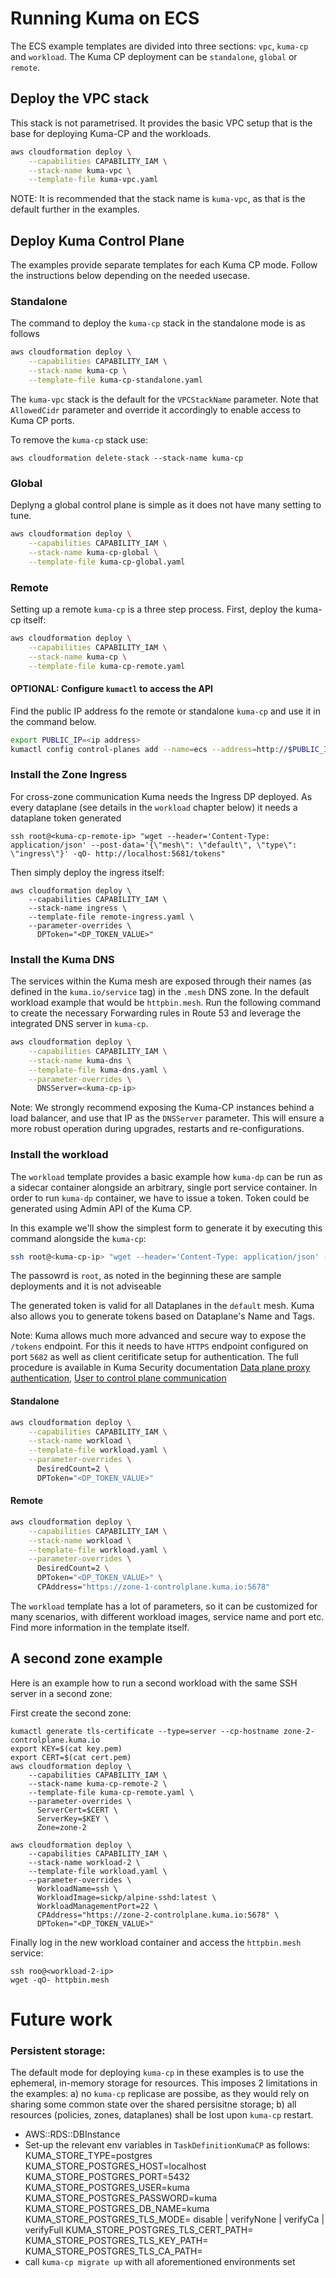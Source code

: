 # Running Kuma on ECS

The ECS example templates are divided into three sections: `vpc`, `kuma-cp` and `workload`. The Kuma CP deployment can be `standalone`, `global` or `remote`. 

## Deploy the VPC stack

This stack is not parametrised. It provides the basic VPC setup that is the base for deploying Kuma-CP and the workloads.

```bash
aws cloudformation deploy \
    --capabilities CAPABILITY_IAM \
    --stack-name kuma-vpc \
    --template-file kuma-vpc.yaml
```

NOTE: It is recommended that the stack name is `kuma-vpc`, as that is the default further in the examples.

## Deploy Kuma Control Plane

The examples provide separate templates for each Kuma CP mode. Follow the instructions below depending on the needed usecase.

### Standalone
The command to deploy the `kuma-cp` stack in the standalone mode is as follows

```bash
aws cloudformation deploy \
    --capabilities CAPABILITY_IAM \
    --stack-name kuma-cp \
    --template-file kuma-cp-standalone.yaml
```

The `kuma-vpc` stack is the default for the `VPCStackName` parameter. Note that `AllowedCidr` parameter and override it accordingly to enable access to Kuma CP ports.

To remove the `kuma-cp` stack use:
```shell
aws cloudformation delete-stack --stack-name kuma-cp
```

### Global

Deplyng a global control plane is simple as it does not have many setting to tune.

```bash
aws cloudformation deploy \
    --capabilities CAPABILITY_IAM \
    --stack-name kuma-cp-global \
    --template-file kuma-cp-global.yaml
```

### Remote

Setting up a remote `kuma-cp` is a three step process. First, deploy the kuma-cp itself:

```bash
aws cloudformation deploy \
    --capabilities CAPABILITY_IAM \
    --stack-name kuma-cp \
    --template-file kuma-cp-remote.yaml
```


#### OPTIONAL: Configure `kumactl` to access the API 
Find the public IP address fo the remote or standalone `kuma-cp` and use it in the command below.

```bash
export PUBLIC_IP=<ip address>
kumactl config control-planes add --name=ecs --address=http://$PUBLIC_IP:5681 --overwrite
```

### Install the Zone Ingress

For cross-zone communication Kuma needs the Ingress DP deployed. As every dataplane (see details in the `workload` chapter below) it needs a dataplane token generated 

```shell
ssh root@<kuma-cp-remote-ip> "wget --header='Content-Type: application/json' --post-data='{\"mesh\": \"default\", \"type\": \"ingress\"}' -qO- http://localhost:5681/tokens"
```

Then simply deploy the ingress itself:

```shell
aws cloudformation deploy \
    --capabilities CAPABILITY_IAM \
    --stack-name ingress \
    --template-file remote-ingress.yaml \
    --parameter-overrides \
      DPToken="<DP_TOKEN_VALUE>"
```

### Install the Kuma DNS

The services within the Kuma mesh are exposed through their names (as defined in the `kuma.io/service` tag) in the `.mesh` DNS zone. In the default workload example that would be `httpbin.mesh`.
Run the following command to create the necessary Forwarding rules in Route 53 and leverage the integrated DNS server in `kuma-cp`.

```bash
aws cloudformation deploy \
    --capabilities CAPABILITY_IAM \
    --stack-name kuma-dns \
    --template-file kuma-dns.yaml \
    --parameter-overrides \
      DNSServer=<kuma-cp-ip>
```

Note: We strongly recommend exposing the Kuma-CP instances behind a load balancer, and use that IP as the `DNSServer` parameter. This will ensure a more robust operation during upgrades, restarts and re-configurations. 

### Install the workload

The `workload` template provides a basic example how `kuma-dp` can be run as a sidecar container alongside an arbitrary, single port service container.
In order to run `kuma-dp` container, we have to issue a token. Token could be generated using Admin API of the Kuma CP.

In this example we'll show the simplest form to generate it by executing this command alongside the `kuma-cp`:
```bash
ssh root@<kuma-cp-ip> "wget --header='Content-Type: application/json' --post-data='{\"mesh\": \"default\"}' -qO- http://localhost:5681/tokens"
```

The passowrd is `root`, as noted in the beginning these are sample deployments and it is not adviseable 

The generated token is valid for all Dataplanes in the `default` mesh. Kuma also allows you to generate tokens based
on Dataplane's Name and Tags.

Note: Kuma allows much more advanced and secure way to expose the `/tokens` endpoint. For this it needs to have `HTTPS` endpoint configured
on port `5682` as well as client ceritificate setup for authentication. The full procedure is available in Kuma Security documentation 
[Data plane proxy authentication](https://kuma.io/docs/1.0.5/documentation/security/#data-plane-proxy-to-control-plane-communication),
[User to control plane communication](https://kuma.io/docs/1.0.5/documentation/security/#user-to-control-plane-communication)

#### Standalone

```bash
aws cloudformation deploy \
    --capabilities CAPABILITY_IAM \
    --stack-name workload \
    --template-file workload.yaml \
    --parameter-overrides \
      DesiredCount=2 \
      DPToken="<DP_TOKEN_VALUE>"
```

#### Remote

```bash
aws cloudformation deploy \
    --capabilities CAPABILITY_IAM \
    --stack-name workload \
    --template-file workload.yaml \
    --parameter-overrides \
      DesiredCount=2 \
      DPToken="<DP_TOKEN_VALUE>" \
      CPAddress="https://zone-1-controlplane.kuma.io:5678"
```

The `workload` template has a lot of parameters, so it can be customized for many scenarios, with different workload images, service name and port etc. Find more information in the template itself.

## A second zone example
Here is an example how to run a second workload with the same SSH server in a second zone:

First create the second zone:

```shell
kumactl generate tls-certificate --type=server --cp-hostname zone-2-controlplane.kuma.io
export KEY=$(cat key.pem)
export CERT=$(cat cert.pem)
aws cloudformation deploy \
    --capabilities CAPABILITY_IAM \
    --stack-name kuma-cp-remote-2 \
    --template-file kuma-cp-remote.yaml \
    --parameter-overrides \
      ServerCert=$CERT \
      ServerKey=$KEY \
      Zone=zone-2
```

```shell
aws cloudformation deploy \
    --capabilities CAPABILITY_IAM \
    --stack-name workload-2 \
    --template-file workload.yaml \
    --parameter-overrides \
      WorkloadName=ssh \
      WorkloadImage=sickp/alpine-sshd:latest \
      WorkloadManagementPort=22 \
      CPAddress="https://zone-2-controlplane.kuma.io:5678" \
      DPToken="<DP_TOKEN_VALUE>"
```

Finally log in the new workload container and access the `httpbin.mesh` service:

```shell
ssh roo@<workload-2-ip>
wget -qO- httpbin.mesh
```

# Future work

### Persistent storage:

The default mode for deploying `kuma-cp` in these examples is to use the ephemeral, in-memory storage for resources. This imposes 2 limitations in the examples: a) no `kuma-cp` replicase are possibe, as they would rely on sharing some common state over the shared persisitne storage; b) all resources (policies, zones, dataplanes) shall be lost upon `kuma-cp` restart.

 * AWS::RDS::DBInstance
 * Set-up the relevant env variables in `TaskDefinitionKumaCP` as follows:
    	KUMA_STORE_TYPE=postgres
    	KUMA_STORE_POSTGRES_HOST=localhost
    	KUMA_STORE_POSTGRES_PORT=5432
    	KUMA_STORE_POSTGRES_USER=kuma
    	KUMA_STORE_POSTGRES_PASSWORD=kuma
    	KUMA_STORE_POSTGRES_DB_NAME=kuma 
    	KUMA_STORE_POSTGRES_TLS_MODE= disable | verifyNone | verifyCa | verifyFull
    	KUMA_STORE_POSTGRES_TLS_CERT_PATH=
    	KUMA_STORE_POSTGRES_TLS_KEY_PATH=
    	KUMA_STORE_POSTGRES_TLS_CA_PATH=
 * call `kuma-cp migrate up` with all aforementioned environments set

